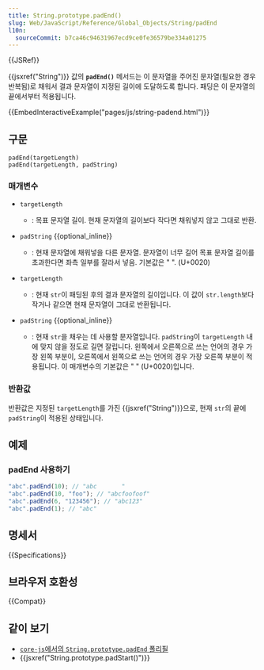 ```yaml
---
title: String.prototype.padEnd()
slug: Web/JavaScript/Reference/Global_Objects/String/padEnd
l10n:
  sourceCommit: b7ca46c94631967ecd9ce0fe36579be334a01275
---
```


{{JSRef}}

{{jsxref("String")}} 값의 **`padEnd()`** 메서드는
이 문자열을 주어진 문자열(필요한 경우 반복됨)로 채워서 결과 문자열이 지정된 길이에 도달하도록 합니다.
패딩은 이 문자열의 끝에서부터 적용됩니다.

{{EmbedInteractiveExample("pages/js/string-padend.html")}}

## 구문

```js-nolint
padEnd(targetLength)
padEnd(targetLength, padString)
```

### 매개변수

- `targetLength`
  - : 목표 문자열 길이. 현재 문자열의 길이보다 작다면 채워넣지 않고 그대로 반환.
- `padString` {{optional_inline}}
  - : 현재 문자열에 채워넣을 다른 문자열. 문자열이 너무 길어 목표 문자열 길이를 초과한다면 좌측 일부를 잘라서 넣음. 기본값은 " ". (U+0020)

- `targetLength`
  - : 현재 `str`이 패딩된 후의 결과 문자열의 길이입니다.
    이 값이 `str.length`보다 작거나 같으면
    현재 문자열이 그대로 반환됩니다.
- `padString` {{optional_inline}}
  - : 현재 `str`을 채우는 데 사용할 문자열입니다.
    `padString`이 `targetLength` 내에 맞지 않을 정도로 길면 잘립니다.
    왼쪽에서 오른쪽으로 쓰는 언어의 경우 가장 왼쪽 부분이,
    오른쪽에서 왼쪽으로 쓰는 언어의 경우 가장 오른쪽 부분이 적용됩니다.
    이 매개변수의 기본값은
    " " (U+0020)입니다.

### 반환값

반환값은 지정된 `targetLength`를 가진
{{jsxref("String")}}으로, 현재 `str`의 끝에
`padString`이 적용된 상태입니다.

## 예제

### padEnd 사용하기

```js
"abc".padEnd(10); // "abc       "
"abc".padEnd(10, "foo"); // "abcfoofoof"
"abc".padEnd(6, "123456"); // "abc123"
"abc".padEnd(1); // "abc"
```

## 명세서

{{Specifications}}

## 브라우저 호환성

{{Compat}}

## 같이 보기

- [`core-js`에서의 `String.prototype.padEnd` 폴리필](https://github.com/zloirock/core-js#ecmascript-string-and-regexp)
- {{jsxref("String.prototype.padStart()")}}
